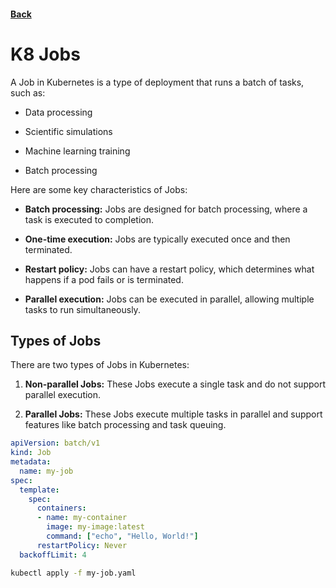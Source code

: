 #### [Back](./README.md)

# K8 Jobs

A Job in Kubernetes is a type of deployment that runs a batch of tasks, such as:

+ Data processing

+ Scientific simulations

+ Machine learning training

+ Batch processing

Here are some key characteristics of Jobs:

+ **Batch processing:** Jobs are designed for batch processing, where a task is executed to completion.

+ **One-time execution:** Jobs are typically executed once and then terminated.

+ **Restart policy:** Jobs can have a restart policy, which determines what happens if a pod fails or is terminated.

+ **Parallel execution:** Jobs can be executed in parallel, allowing multiple tasks to run simultaneously.

## Types of Jobs
There are two types of Jobs in Kubernetes:

1. **Non-parallel Jobs:** These Jobs execute a single task and do not support parallel execution.

2. **Parallel Jobs:** These Jobs execute multiple tasks in parallel and support features like batch processing and task queuing.

```yaml
apiVersion: batch/v1
kind: Job
metadata:
  name: my-job
spec:
  template:
    spec:
      containers:
      - name: my-container
        image: my-image:latest
        command: ["echo", "Hello, World!"]
      restartPolicy: Never
  backoffLimit: 4
```

```bash
kubectl apply -f my-job.yaml
```